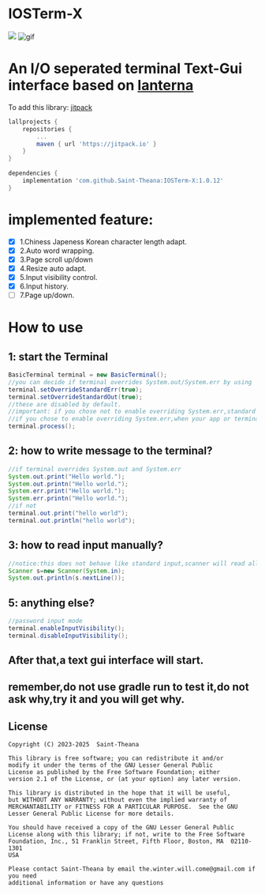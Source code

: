 # IOSTerm-X
[![](https://jitpack.io/v/Saint-Theana/IOSTerm-X.svg)](https://jitpack.io/#Saint-Theana/IOSTerm-X)
![gif](https://raw.githubusercontent.com/Saint-Theana/IOSTerm-X/master/xxx.gif)

# An I/O seperated terminal Text-Gui interface based on [lanterna](https://github.com/mabe02/lanterna)

To add this library:
[jitpack](https://jitpack.io/#Saint-Theana/IOSTerm-X)
```groovy
lallprojects {
	repositories {
		...
		maven { url 'https://jitpack.io' }
	}
}
	
dependencies {
	implementation 'com.github.Saint-Theana:IOSTerm-X:1.0.12'
}
```

# implemented feature:
 - [x] 1.Chiness Japeness Korean character length adapt.
 - [x] 2.Auto word wrapping.
 - [x] 3.Page scroll up/down
 - [x] 4.Resize auto adapt.
 - [x] 5.Input visibility control.
 - [x] 6.Input history.
 - [ ] 7.Page up/down.

# How to use

## 1: start the Terminal
```java
BasicTerminal terminal = new BasicTerminal();
//you can decide if terminal overrides System.out/System.err by using
terminal.setOverrideStandardErr(true);
terminal.setOverrideStandardOut(true);
//these are disabled by default.
//important: if you chose not to enable overriding System.err,standard err will mess up the terminal.so you must seperate it by using "java ..... -jar xxxx.jar 2>err.log"
//if you chose to enable overriding System.err,when your app or terminal crashed while terminal is starting,you might not be able to recieve any infomation.
terminal.process();
```

## 2: how to write message to the terminal?
```java
//if terminal overrides System.out and System.err
System.out.print("Hello world.");
System.out.printn("Hello world.");
System.err.print("Hello world.");
System.err.printn("Hello world.");
//if not
terminal.out.print("hello world");
terminal.out.println("hello world");
```

## 3: how to read input manually?
```java
//notice:this does not behave like standard input,scanner will read all current input line even before you called new Scanner(System.in);
Scanner s=new Scanner(System.in);
System.out.println(s.nextLine());
```

## 5: anything else?
```java
//password input mode
terminal.enableInputVisibility();
terminal.disableInputVisibility();
```

## After that,a text gui interface will start.
## remember,do not use gradle run to test it,do not ask why,try it and you will get why.

## License
```
Copyright (C) 2023-2025  Saint-Theana

This library is free software; you can redistribute it and/or
modify it under the terms of the GNU Lesser General Public
License as published by the Free Software Foundation; either
version 2.1 of the License, or (at your option) any later version.

This library is distributed in the hope that it will be useful,
but WITHOUT ANY WARRANTY; without even the implied warranty of
MERCHANTABILITY or FITNESS FOR A PARTICULAR PURPOSE.  See the GNU
Lesser General Public License for more details.

You should have received a copy of the GNU Lesser General Public
License along with this library; if not, write to the Free Software
Foundation, Inc., 51 Franklin Street, Fifth Floor, Boston, MA  02110-1301
USA

Please contact Saint-Theana by email the.winter.will.come@gmail.com if you need
additional information or have any questions
```